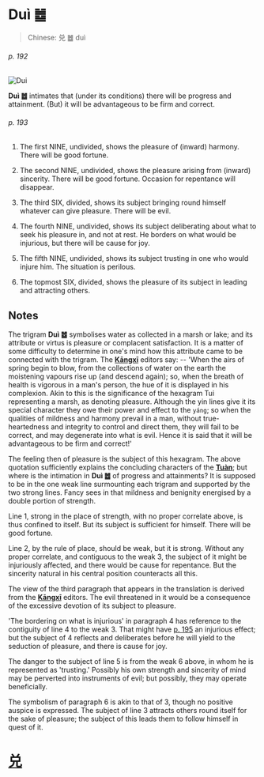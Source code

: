 # Duì ䷹

> Chinese: 兑 ䷹ duì

###### p. 192

![Dui](https://88o.io/wp-content/uploads/2018/09/58-e58591dui.jpg)

**Duì ䷹** intimates that (under its conditions) there will be progress and attainment. (But) it will be advantageous to be firm and correct.

###### p. 193

1. The first NINE, undivided, shows the pleasure of (inward) harmony. There will be good fortune.

2. The second NINE, undivided, shows the pleasure arising from (inward) sincerity. There will be good fortune. Occasion for repentance will disappear.

3. The third SIX, divided, shows its subject bringing round himself whatever can give pleasure. There will be evil.

4. The fourth NINE, undivided, shows its subject deliberating about what to seek his pleasure in, and not at rest. He borders on what would be injurious, but there will be cause for joy.

5. The fifth NINE, undivided, shows its subject trusting in one who would injure him. The situation is perilous.

6. The topmost SIX, divided, shows the pleasure of its subject in leading and attracting others.

## Notes

The trigram **Duì ䷹** symbolises water as collected in a marsh or lake; and its attribute or virtus is pleasure or complacent satisfaction.
It is a matter of some difficulty to determine in one's mind how this attribute came to be connected with the trigram. The [**Kāngxī**](https://en.wikipedia.org/wiki/Kangxi_Dictionary) editors say: -- 'When the airs of spring begin to blow, from the collections of water on the earth the moistening vapours rise up (and descend again); so, when the breath of health is vigorous in a man's person, the hue of it is displayed in his complexion. Akin to this is the significance of the hexagram Tui representing a marsh, as denoting pleasure. Although the yin lines give it its special character they owe their power and effect to the `yáng`; so when the qualities of mildness and harmony prevail in a man, without true-heartedness and integrity to control and direct them, they will fail to be correct, and may degenerate into what is evil. Hence it is said that it will be advantageous to be firm and correct!'

The feeling then of pleasure is the subject of this hexagram. The above quotation sufficiently explains the concluding characters of the [**Tuàn**](https://en.wikipedia.org/wiki/Ten_Wings); but where is the intimation in **Duì ䷹** of progress and attainments? It is supposed to be in the one weak line surmounting each trigram and supported by the two strong lines. Fancy sees in that mildness and benignity energised by a double portion of strength.

Line 1, strong in the place of strength, with no proper correlate above, is thus confined to itself. But its subject is sufficient for himself. There will be good fortune.

Line 2, by the rule of place, should be weak, but it is strong. Without any proper correlate, and contiguous to the weak 3, the subject of it might be injuriously affected, and there would be cause for repentance. But the sincerity natural in his central position counteracts all this.

The view of the third paragraph that appears in the translation is derived from the [**Kāngxī**](https://en.wikipedia.org/wiki/Kangxi_Dictionary) editors. The evil threatened in it would be a consequence of the excessive devotion of its subject to pleasure.

'The bordering on what is injurious' in paragraph 4 has reference to the contiguity of line 4 to the weak 3. That might have [p. 195](e6b6a3huan.md#p-195) an injurious effect; but the subject of 4 reflects and deliberates before he will yield to the seduction of pleasure, and there is cause for joy.

The danger to the subject of line 5 is from the weak 6 above, in whom he is represented as 'trusting.' Possibly his own strength and sincerity of mind may be perverted into instruments of evil; but possibly, they may operate beneficially.

The symbolism of paragraph 6 is akin to that of 3, though no positive auspice is expressed. The subject of line 3 attracts others round itself for the sake of pleasure; the subject of this leads them to follow himself in quest of it.

# [兑](e58591dui_cn.md)
